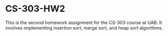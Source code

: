 # CS-303-HW2
This is the second homework assignment for the CS-303 course at UAB. It involves implementing insertion sort, merge sort, and heap sort algorithms.
